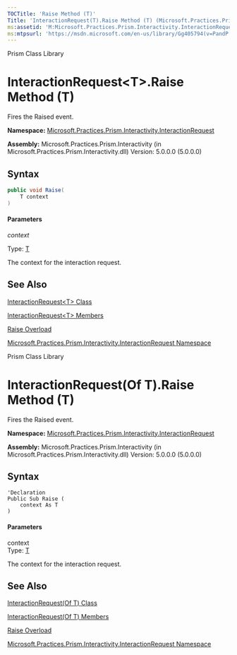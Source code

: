 ```yaml
---
TOCTitle: 'Raise Method (T)'
Title: 'InteractionRequest(T).Raise Method (T) (Microsoft.Practices.Prism.Interactivity.InteractionRequest)'
ms:assetid: 'M:Microsoft.Practices.Prism.Interactivity.InteractionRequest.InteractionRequest\`1.Raise(\`0)'
ms:mtpsurl: 'https://msdn.microsoft.com/en-us/library/Gg405794(v=PandP.50)'
---
```


Prism Class Library

# InteractionRequest&lt;T&gt;.Raise Method (T)


Fires the Raised event.

**Namespace:** [Microsoft.Practices.Prism.Interactivity.InteractionRequest](https://msdn.microsoft.com/en-us/library/microsoft.practices.prism.interactivity.interactionrequest(v=pandp.50))

**Assembly:** Microsoft.Practices.Prism.Interactivity (in Microsoft.Practices.Prism.Interactivity.dll) Version: 5.0.0.0 (5.0.0.0)

## Syntax

```C#
public void Raise(
	T context
)
```

#### Parameters

*context*  

  Type: [T](https://msdn.microsoft.com/en-us/library/gg431432(v=pandp.50))

  The context for the interaction request.

## See Also

[InteractionRequest&lt;T&gt; Class](https://msdn.microsoft.com/en-us/library/gg431432(v=pandp.50))

[InteractionRequest&lt;T&gt; Members](https://msdn.microsoft.com/en-us/library/gg430785(v=pandp.50))

[Raise Overload](https://msdn.microsoft.com/en-us/library/gg419066(v=pandp.50))

[Microsoft.Practices.Prism.Interactivity.InteractionRequest Namespace](https://msdn.microsoft.com/en-us/library/microsoft.practices.prism.interactivity.interactionrequest(v=pandp.50))




Prism Class Library

# InteractionRequest(Of T).Raise Method (T)


Fires the Raised event.

**Namespace:** [Microsoft.Practices.Prism.Interactivity.InteractionRequest](https://msdn.microsoft.com/en-us/library/microsoft.practices.prism.interactivity.interactionrequest(v=pandp.50))

**Assembly:** Microsoft.Practices.Prism.Interactivity (in Microsoft.Practices.Prism.Interactivity.dll) Version: 5.0.0.0 (5.0.0.0)

## Syntax

```VB
'Declaration
Public Sub Raise ( 
	context As T
)
```

#### Parameters

context  
Type: [T](https://msdn.microsoft.com/en-us/library/gg431432(v=pandp.50))

The context for the interaction request.

## See Also


<span id="seeAlsoToggle"></span>
[InteractionRequest(Of T) Class](https://msdn.microsoft.com/en-us/library/gg431432(v=pandp.50))

[InteractionRequest(Of T) Members](https://msdn.microsoft.com/en-us/library/gg430785(v=pandp.50))

[Raise Overload](https://msdn.microsoft.com/en-us/library/gg419066(v=pandp.50))

[Microsoft.Practices.Prism.Interactivity.InteractionRequest Namespace](https://msdn.microsoft.com/en-us/library/microsoft.practices.prism.interactivity.interactionrequest(v=pandp.50))
